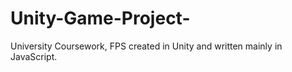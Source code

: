 # Unity-Game-Project-
University Coursework, FPS created in Unity and written mainly in JavaScript. 
